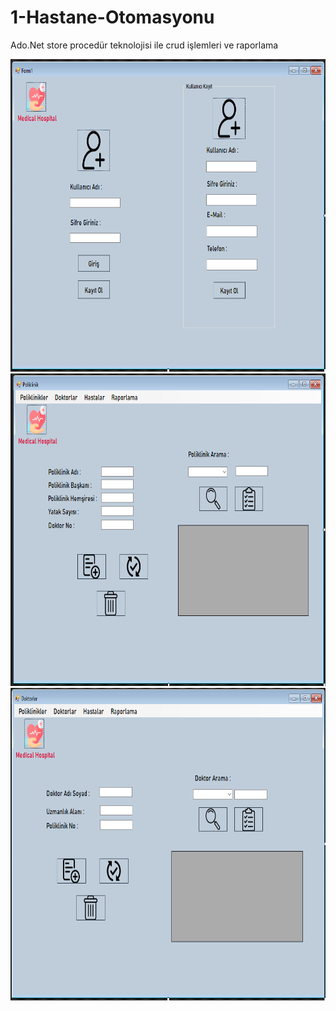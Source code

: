 # 1-Hastane-Otomasyonu
Ado.Net store procedür teknolojisi ile  crud işlemleri ve raporlama


<img src="img/EkranAlıntısı1.PNG" alt="Alt text" title="Optional title" style="height:500px">
<img src="img/EkranAlıntısı2.PNG" alt="Alt text" title="Optional title" style="height:500px">
<img src="img/EkranAlıntısı3.PNG" alt="Alt text" title="Optional title" style="height:500px">

